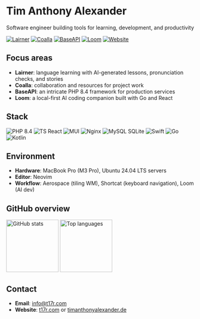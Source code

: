 # Tim Anthony Alexander

Software engineer building tools for learning, development, and productivity

<p align="left">
  <a href="https://lairner.com"><img src="https://img.shields.io/badge/Lairner-Language%20learning-111111?logo=vercel&labelColor=0a0a0a" alt="Lairner"></a>
  <a href="https://coalla.app"><img src="https://img.shields.io/badge/Coalla-Projects%20%26%20Networking-111111?logo=hashnode&labelColor=0a0a0a" alt="Coalla"></a>
  <a href="https://baseapi.timanthonyalexander.de"><img src="https://img.shields.io/badge/BaseAPI-PHP%208.4%20microframework-111111?logo=php&labelColor=0a0a0a" alt="BaseAPI"></a>
  <a href="https://github.com/TimAnthonyAlexander/loom"><img src="https://img.shields.io/badge/Loom-AI%20Dev%20Assistant-111111?logo=go&labelColor=0a0a0a" alt="Loom"></a>
  <a href="https://timanthonyalexander.de"><img src="https://img.shields.io/badge/Website-timanthonyalexander.de-111111?logo=safari&labelColor=0a0a0a" alt="Website"></a>
</p>

## Focus areas

- **Lairner**: language learning with AI-generated lessons, pronunciation checks, and stories  
- **Coalla**: collaboration and resources for project work  
- **BaseAPI**: an intricate PHP 8.4 framework for production services  
- **Loom**: a local-first AI coding companion built with Go and React

## Stack

<p align="left">
  <img src="https://img.shields.io/badge/PHP-8.4-0a0a0a?logo=php" alt="PHP 8.4">
  <img src="https://img.shields.io/badge/TypeScript-React-0a0a0a?logo=typescript" alt="TS React">
  <img src="https://img.shields.io/badge/MUI-Design-0a0a0a?logo=mui" alt="MUI">
  <img src="https://img.shields.io/badge/Nginx-PHP--FPM-0a0a0a?logo=nginx" alt="Nginx">
  <img src="https://img.shields.io/badge/MySQL-%2B%20SQLite-0a0a0a?logo=mysql" alt="MySQL SQLite">
  <img src="https://img.shields.io/badge/Swift-iOS%2017+-0a0a0a?logo=swift" alt="Swift">
  <img src="https://img.shields.io/badge/Go-Tools-0a0a0a?logo=go" alt="Go">
  <img src="https://img.shields.io/badge/Kotlin-Android-0a0a0a?logo=kotlin" alt="Kotlin">
</p>

## Environment

- **Hardware**: MacBook Pro (M3 Pro), Ubuntu 24.04 LTS servers  
- **Editor**: Neovim  
- **Workflow**: Aerospace (tiling WM), Shortcat (keyboard navigation), Loom (AI dev)

## GitHub overview

<p align="left">
  <img src="https://github-readme-stats.vercel.app/api?username=TimAnthonyAlexander&show_icons=true&hide_title=true&include_all_commits=true&hide_rank=true" height="140" alt="GitHub stats">
  <img src="https://github-readme-stats.vercel.app/api/top-langs/?username=TimAnthonyAlexander&layout=compact&langs_count=8" height="140" alt="Top languages">
</p>

## Contact

- **Email**: info@t17r.com  
- **Website**: [t17r.com](https://t17r.com) or [timanthonyalexander.de](https://timanthonyalexander.de)
